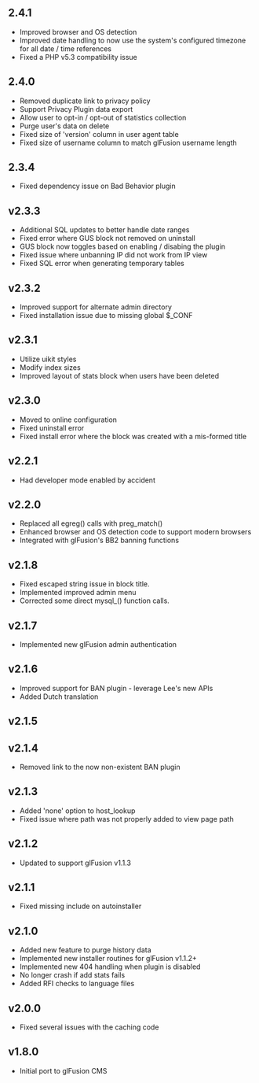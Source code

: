 ## 2.4.1
  - Improved browser and OS detection
  - Improved date handling to now use the system's configured timezone for all date / time references
  - Fixed a PHP v5.3 compatibility issue

## 2.4.0
  - Removed duplicate link to privacy policy
  - Support Privacy Plugin data export
  - Allow user to opt-in / opt-out of statistics collection
  - Purge user's data on delete
  - Fixed size of 'version' column in user agent table
  - Fixed size of username column to match glFusion username length

## 2.3.4
  - Fixed dependency issue on Bad Behavior plugin

## v2.3.3
  - Additional SQL updates to better handle date ranges
  - Fixed error where GUS block not removed on uninstall
  - GUS block now toggles based on enabling / disabing the plugin
  - Fixed issue where unbanning IP did not work from IP view
  - Fixed SQL error when generating temporary tables

## v2.3.2
  - Improved support for alternate admin directory
  - Fixed installation issue due to missing global $_CONF

## v2.3.1
  - Utilize uikit styles
  - Modify index sizes
  - Improved layout of stats block when users have been deleted

## v2.3.0
  - Moved to online configuration
  - Fixed uninstall error
  - Fixed install error where the block was created with a mis-formed title

## v2.2.1
  - Had developer mode enabled by accident

## v2.2.0
  - Replaced all egreg() calls with preg_match()
  - Enhanced browser and OS detection code to support modern browsers
  - Integrated with glFusion's BB2 banning functions

## v2.1.8
  - Fixed escaped string issue in block title.
  - Implemented improved admin menu
  - Corrected some direct mysql_() function calls.

## v2.1.7
  - Implemented new glFusion admin authentication

## v2.1.6
  - Improved support for BAN plugin - leverage Lee's new APIs
  - Added Dutch translation

## v2.1.5

## v2.1.4
  - Removed link to the now non-existent BAN plugin

## v2.1.3
  - Added 'none' option to host_lookup
  - Fixed issue where path was not properly added to view page path

## v2.1.2
  - Updated to support glFusion v1.1.3

## v2.1.1
  - Fixed missing include on autoinstaller

## v2.1.0
  - Added new feature to purge history data
  - Implemented new installer routines for glFusion v1.1.2+
  - Implemented new 404 handling when plugin is disabled
  - No longer crash if add stats fails
  - Added RFI checks to language files

## v2.0.0
  - Fixed several issues with the caching code

## v1.8.0
  - Initial port to glFusion CMS